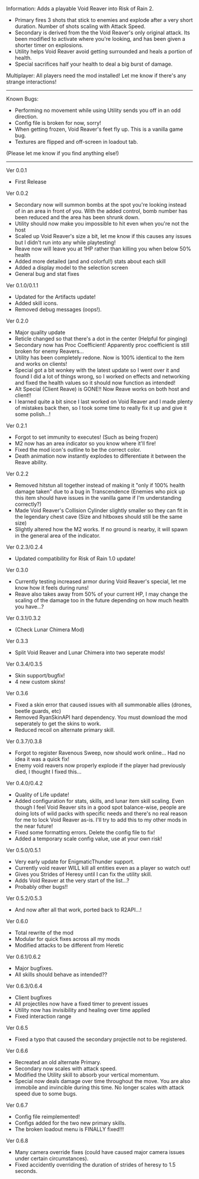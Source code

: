 ﻿Information:
Adds a playable Void Reaver into Risk of Rain 2. 

 - Primary fires 3 shots that stick to enemies and explode after a very short duration. Number of shots scaling with Attack Speed.
 - Secondary is derived from the the Void Reaver's only original attack. Its been modified to activate where you're looking, and has been given a shorter timer on explosions.
 - Utility helps Void Reaver avoid getting surrounded and heals a portion of health.
 - Special sacrifices half your health to deal a big burst of damage.

Multiplayer:
All players need the mod installed!
Let me know if there's any strange interactions!

-----

Known Bugs:
 - Performing no movement while using Utility sends you off in an odd direction.
 - Config file is broken for now, sorry!
 - When getting frozen, Void Reaver's feet fly up. This is a vanilla game bug.
 - Textures are flipped and off-screen in loadout tab.

(Please let me know if you find anything else!)

-----

Ver 0.0.1
 - First Release

Ver 0.0.2
 - Secondary now will summon bombs at the spot you're looking instead of in an area in front of you. With the added control, bomb number has been reduced and the area has been shrunk down.
 - Utility should now make you impossible to hit even when you're not the host
 - Scaled up Void Reaver's size a bit, let me know if this causes any issues but I didn't run into any while playtesting!
 - Reave now will leave you at 1HP rather than killing you when below 50% health
 - Added more detailed (and and colorful!) stats about each skill
 - Added a display model to the selection screen
 - General bug and stat fixes

Ver 0.1.0/0.1.1
 - Updated for the Artifacts update!
 - Added skill icons.
 - Removed debug messages (oops!).

Ver 0.2.0
 - Major quality update
 - Reticle changed so that there's a dot in the center (Helpful for pinging)
 - Secondary now has Proc Coefficient! Apparently proc coefficient is still broken for enemy Reavers...
 - Utility has been completely redone. Now is 100% identical to the item and works on clients!
 - Special got a bit wonkey with the latest update so I went over it and found I did a lot of things wrong, so I worked on effects and networking and fixed the health values so it should now function as intended!
 - Alt Special (Client Reave) is GONE!! Now Reave works on both host and client!!
 - I learned quite a bit since I last worked on Void Reaver and I made plenty of mistakes back then, so I took some time to really fix it up and give it some polish...!

Ver 0.2.1
 - Forgot to set immunity to executes! (Such as being frozen)
 - M2 now has an area indicator so you know where it'll fire!
 - Fixed the mod icon's outline to be the correct color.
 - Death animation now instantly explodes to differentiate it between the Reave ability.

Ver 0.2.2
 - Removed hitstun all together instead of making it "only if 100% health damage taken" due to a bug in Transcendence (Enemies who pick up this item should have issues in the vanilla game if I'm understanding correctly?)
 - Made Void Reaver's Collision Cylinder slightly smaller so they can fit in the legendary chest cave (Size and hitboxes should still be the same size)
 - Slightly altered how the M2 works. If no ground is nearby, it will spawn in the general area of the indicator.

Ver 0.2.3/0.2.4
 - Updated compatibility for Risk of Rain 1.0 update!

Ver 0.3.0
 - Currently testing increased armor during Void Reaver's special, let me know how it feels during runs!
 - Reave also takes away from 50% of your current HP, I may change the scaling of the damage too in the future depending on how much health you have...?

Ver 0.3.1/0.3.2
 - (Check Lunar Chimera Mod)

Ver 0.3.3
 - Split Void Reaver and Lunar Chimera into two seperate mods!

Ver 0.3.4/0.3.5
 - Skin support/bugfix!
 - 4 new custom skins!

Ver 0.3.6
 - Fixed a skin error that caused issues with all summonable allies (drones, beetle guards, etc)
 - Removed RyanSkinAPI hard dependency. You must download the mod seperately to get the skins to work.
 - Reduced recoil on alternate primary skill.

Ver 0.3.7/0.3.8
 - Forgot to register Ravenous Sweep, now should work online... Had no idea it was a quick fix!
 - Enemy void reavers now properly explode if the player had previously died, I thought I fixed this...

Ver 0.4.0/0.4.2
 - Quality of Life update!
 - Added configuration for stats, skills, and lunar item skill scaling. Even though I feel Void Reaver sits in a good spot balance-wise, people are doing lots of wild packs with specific needs and there's no real reason for me to lock Void Reaver as-is. I'll try to add this to my other mods in the near future!
 - Fixed some formatting errors. Delete the config file to fix!
 - Added a temporary scale config value, use at your own risk!

Ver 0.5.0/0.5.1
 - Very early update for EnigmaticThunder support.
 - Currently void reaver WILL kill all entities even as a player so watch out!
 - Gives you Strides of Heresy until I can fix the utility skill.
 - Adds Void Reaver at the very start of the list...?
 - Probably other bugs!!

Ver 0.5.2/0.5.3
 - And now after all that work, ported back to R2API...!

Ver 0.6.0
 - Total rewrite of the mod
 - Modular for quick fixes across all my mods
 - Modified attacks to be different from Heretic

Ver 0.6.1/0.6.2
 - Major bugfixes.
 - All skills should behave as intended??

Ver 0.6.3/0.6.4
 - Client bugfixes
 - All projectiles now have a fixed timer to prevent issues
 - Utility now has invisibility and healing over time applied
 - Fixed interaction range

Ver 0.6.5
 - Fixed a typo that caused the secondary projectile not to be registered.

Ver 0.6.6
 - Recreated an old alternate Primary.
 - Secondary now scales with attack speed.
 - Modified the Utility skill to absorb your vertical momentum.
 - Special now deals damage over time throughout the move. You are also immobile and invincible during this time. No longer scales with attack speed due to some bugs.

Ver 0.6.7
 - Config file reimplemented!
 - Configs added for the two new primary skills.
 - The broken loadout menu is FINALLY fixed!!!

Ver 0.6.8
 - Many camera override fixes (could have caused major camera issues under certain circumstances).
 - Fixed accidently overriding the duration of strides of heresy to 1.5 seconds.